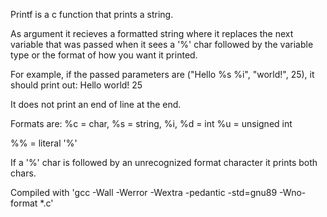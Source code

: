 Printf is a c function that prints a string.

As argument it recieves a formatted string where it replaces the next variable
that was passed when it sees a '%' char followed by the variable type or the format
of how you want it printed.

For example, if the passed parameters are ("Hello %s %i", "world!", 25),
it should print out:
Hello world! 25

It does not print an end of line at the end.

Formats are:
%c = char,
%s = string,
%i, %d = int
%u = unsigned int

%% = literal '%'

If a '%' char is followed by an unrecognized format character it prints both chars.

Compiled with 'gcc -Wall -Werror -Wextra -pedantic -std=gnu89 -Wno-format *.c'

